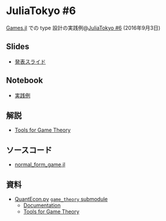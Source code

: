 # JuliaTokyo \#6

[Games.jl](https://github.com/QuantEcon/Games.jl)
での type 設計の実践例@[JuliaTokyo \#6](http://juliatokyo.connpass.com/event/36710/)
(2016年9月3日)

## Slides

* [発表スライド](juliatokyo06-slides.pdf)

## Notebook

* [実践例](http://nbviewer.jupyter.org/github/oyamad/presentations/blob/master/JuliaTokyo06/normal_form_game_jl.ipynb)

## 解説

* [Tools for Game Theory](http://nbviewer.jupyter.org/github/QuantEcon/QuantEcon.notebooks/blob/master/game_theory_jl.ipynb)

## ソースコード

* [normal_form_game.jl](https://github.com/QuantEcon/Games.jl/blob/master/src/normal_form_game.jl)

## 資料

* [QuantEcon.py](https://github.com/QuantEcon/QuantEcon.py)
  [`game_theory` submodule](https://github.com/QuantEcon/QuantEcon.py/tree/master/quantecon/game_theory)
  * [Documentation](http://quanteconpy.readthedocs.io/en/latest/game_theory.html)
  * [Tools for Game Theory](http://nbviewer.jupyter.org/github/QuantEcon/QuantEcon.notebooks/blob/master/game_theory_py.ipynb)
